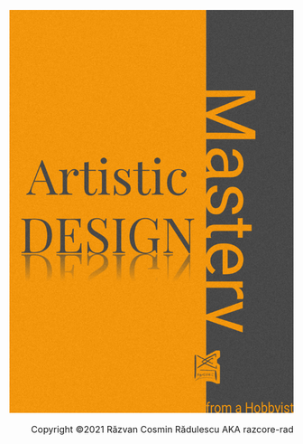 ![](./assets/images/00-cover.png)

<p style="text-align: right; font-size: 1rem">Copyright ©2021 Răzvan Cosmin Rădulescu AKA razcore-rad</p>

